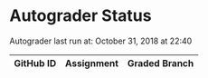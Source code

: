 # Autograder Status
Autograder last run at: October 31, 2018 at 22:40

| GitHub ID | Assignment | Graded Branch |
|-----------|------------|---------------|
